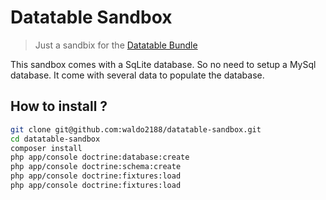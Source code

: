 Datatable Sandbox
=================

> Just a sandbix for the [Datatable Bundle](https://github.com/waldo2188/DatatableBundle)

This sandbox comes with a SqLite database. So no need to setup a MySql database. It come with several data to populate the database.


## How to install ?

```bash
git clone git@github.com:waldo2188/datatable-sandbox.git
cd datatable-sandbox
composer install
php app/console doctrine:database:create
php app/console doctrine:schema:create 
php app/console doctrine:fixtures:load
php app/console doctrine:fixtures:load
```

